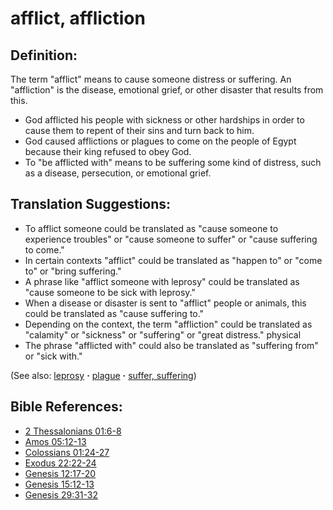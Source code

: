 # afflict, affliction #

## Definition: ##

The term "afflict" means to cause someone distress or suffering. An "affliction" is the disease, emotional grief, or other disaster that results from this.

* God afflicted his people with sickness or other hardships in order to cause them to repent of their sins and turn back to him.
* God caused afflictions or plagues to come on the people of Egypt because their king refused to obey God.
* To "be afflicted with" means to be suffering some kind of distress, such as a disease, persecution, or emotional grief.

## Translation Suggestions: ##

* To afflict someone could be translated as "cause someone to experience troubles" or "cause someone to suffer" or "cause suffering to come."
* In certain contexts "afflict" could be translated as "happen to" or "come to" or "bring suffering."
* A phrase like "afflict someone with leprosy" could be translated as "cause someone to be sick with leprosy."
* When a disease or disaster is sent to "afflict" people or animals, this could be translated as "cause suffering to."
* Depending on the context, the term "affliction" could be translated as "calamity" or "sickness" or "suffering" or "great distress." physical
* The phrase "afflicted with" could also be translated as "suffering from" or "sick with."

(See also: [leprosy](../other/leprosy.md) **·** [plague](../other/plague.md) **·** [suffer, suffering](../kt/suffer.md))

## Bible References: ##

* [2 Thessalonians 01:6-8](https://door43.org/en/bible/notes/2th/01/06)
* [Amos 05:12-13](https://door43.org/en/bible/notes/amo/05/12)
* [Colossians 01:24-27](https://door43.org/en/bible/notes/col/01/24)
* [Exodus 22:22-24](https://door43.org/en/bible/notes/exo/22/22)
* [Genesis 12:17-20](https://door43.org/en/bible/notes/gen/12/17)
* [Genesis 15:12-13](https://door43.org/en/bible/notes/gen/15/12)
* [Genesis 29:31-32](https://door43.org/en/bible/notes/gen/29/31)


